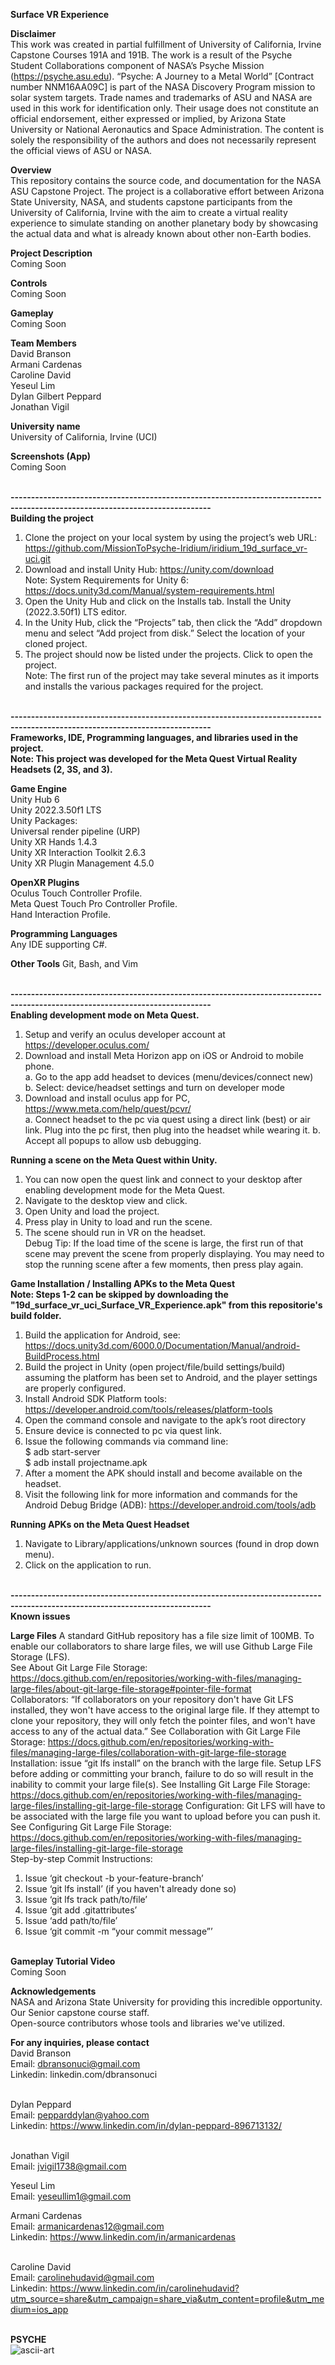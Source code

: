 **Surface VR Experience** <br>

**Disclaimer** <br>
This work was created in partial fulfillment of University of California, Irvine Capstone Courses 191A and 191B. The work is a result of the Psyche Student Collaborations component of NASA’s Psyche Mission (https://psyche.asu.edu). “Psyche: A Journey to a Metal World” [Contract number NNM16AA09C] is part of the NASA Discovery Program mission to solar system targets. Trade names and trademarks of ASU and NASA are used in this work for identification only. Their usage does not constitute an official endorsement, either expressed or implied, by Arizona State University or National Aeronautics and Space Administration. The content is solely the responsibility of the authors and does not necessarily represent the official views of ASU or NASA. <br>

**Overview** <br>
This repository contains the source code, and documentation for the NASA ASU Capstone Project. The project is a collaborative effort between Arizona State University, NASA, and students capstone participants from the University of California, Irvine with the aim to create a virtual reality experience to simulate standing on another planetary body by showcasing the actual data and what is already known about other non-Earth bodies.

**Project Description** <br>
Coming Soon <br>

**Controls** <br>
Coming Soon <br>

**Gameplay** <br>
Coming Soon <br>

**Team Members** <br>
David Branson <br>
Armani Cardenas <br>
Caroline David <br>
Yeseul Lim <br>
Dylan Gilbert Peppard <br>
Jonathan Vigil <br>

**University name** <br>
University of California, Irvine (UCI)

**Screenshots (App)** <br>
Coming Soon <br><br>

**-----------------------------------------------------------------------------------------------------------------------------** <br>
**Building the project** <br>

1. Clone the project on your local system by using the project’s web URL: https://github.com/MissionToPsyche-Iridium/iridium_19d_surface_vr-uci.git <br>
2. Download and install Unity Hub: https://unity.com/download <br>
Note: System Requirements for Unity 6: https://docs.unity3d.com/Manual/system-requirements.html <br>
3. Open the Unity Hub and click on the Installs tab. Install the Unity (2022.3.50f1) LTS editor. <br>
4. In the Unity Hub, click the “Projects” tab, then click the “Add” dropdown menu and select “Add project from disk.” Select the location of your cloned project. <br>
5. The project should now be listed under the projects. Click to open the project. <br>
Note: The first run of the project may take several minutes as it imports and installs the various packages required for the project. <br><br>

**-----------------------------------------------------------------------------------------------------------------------------** <br>
**Frameworks, IDE, Programming languages, and libraries used in the project.** <br>
**Note: This project was developed for the Meta Quest Virtual Reality Headsets (2, 3S, and 3).** <br>

**Game Engine** <br>
Unity Hub 6 <br>
Unity 2022.3.50f1 LTS <br>
Unity Packages: <br>
Universal render pipeline (URP) <br>
Unity XR Hands 1.4.3 <br>
Unity XR Interaction Toolkit 2.6.3 <br>
Unity XR Plugin Management 4.5.0 <br>

**OpenXR Plugins** <br>
Oculus Touch Controller Profile. <br>
Meta Quest Touch Pro Controller Profile. <br>
Hand Interaction Profile. <br>

**Programming Languages** <br>
Any IDE supporting C#. <br>

**Other Tools**
Git, Bash, and Vim <br><br>

**-----------------------------------------------------------------------------------------------------------------------------** <br>
**Enabling development mode on Meta Quest.**
1. Setup and verify an oculus developer account at https://developer.oculus.com/ <br>
2. Download and install Meta Horizon app on iOS or Android to mobile phone. <br>
a. Go to the app add headset to devices (menu/devices/connect new) <br>
b. Select: device/headset settings and turn on developer mode <br>
3. Download and install oculus app for PC, https://www.meta.com/help/quest/pcvr/ <br>
a. Connect headset to the pc via quest using a direct link (best) or air link. Plug into the pc first, then plug into the headset while wearing it.
b. Accept all popups to allow usb debugging. <br>

**Running a scene on the Meta Quest within Unity.** <br>
1. You can now open the quest link and connect to your desktop after enabling development mode for the Meta Quest.<br>
2. Navigate to the desktop view and click. <br>
3. Open Unity and load the project.<br>
4. Press play in Unity to load and run the scene. <br>
5. The scene should run in VR on the headset.<br>
Debug Tip: If the load time of the scene is large, the first run of that scene may prevent the scene from properly displaying. You may need to stop the running scene after a few moments, then press play again. <br>

**Game Installation / Installing APKs to the Meta Quest** <br>
**Note: Steps 1-2 can be skipped by downloading the "19d_surface_vr_uci_Surface_VR_Experience.apk" from this repositorie's build folder.**
1. Build the application for Android, see: https://docs.unity3d.com/6000.0/Documentation/Manual/android-BuildProcess.html <br>
2. Build the project in Unity (open project/file/build settings/build) assuming the platform has been set to Android, and the player settings are properly configured. <br>
3. Install Android SDK Platform tools: https://developer.android.com/tools/releases/platform-tools<br>
4. Open the command console and navigate to the apk’s root directory <br>
5. Ensure device is connected to pc via quest link. <br>
5. Issue the following commands via command line: <br>
$ adb start-server<br>
$ adb install projectname.apk<br>
6. After a moment the APK should install and become available on the headset.<br>
7. Visit the following link for more information and commands for the Android Debug Bridge (ADB): https://developer.android.com/tools/adb <br>

**Running APKs on the Meta Quest Headset** <br>
1. Navigate to Library/applications/unknown sources (found in drop down menu). <br>
2. Click on the application to run. <br><br>


**-----------------------------------------------------------------------------------------------------------------------------** <br>
**Known issues** <br>

**Large Files**
A standard GitHub repository has a file size limit of 100MB. To enable our collaborators to share large files, we will use Github Large File Storage (LFS). <br>
See About Git Large File Storage: https://docs.github.com/en/repositories/working-with-files/managing-large-files/about-git-large-file-storage#pointer-file-format <br>
Collaborators: “If collaborators on your repository don't have Git LFS installed, they won't have access to the original large file. If they attempt to clone your repository, they will only fetch the pointer files, and won't have access to any of the actual data.” See Collaboration with Git Large File Storage: https://docs.github.com/en/repositories/working-with-files/managing-large-files/collaboration-with-git-large-file-storage <br>
Installation: issue “git lfs install” on the branch with the large file. Setup LFS before adding or committing your branch, failure to do so will result in the inability to commit your large file(s). See Installing Git Large File Storage: https://docs.github.com/en/repositories/working-with-files/managing-large-files/installing-git-large-file-storage
Configuration: Git LFS will have to be associated with the large file you want to upload before you can push it. See Configuring Git Large File Storage: https://docs.github.com/en/repositories/working-with-files/managing-large-files/installing-git-large-file-storage <br>
Step-by-step Commit Instructions:
1. Issue ‘git checkout -b your-feature-branch’ <br>
2. Issue ‘git lfs install’ (if you haven't already done so) <br>
2. Issue ‘git lfs track path/to/file’ <br>
3. Issue ‘git add .gitattributes’ <br>
4. Issue ‘add path/to/file’ <br>
5. Issue ‘git commit -m “your commit message”’ <br><br>

**Gameplay Tutorial Video** <br>
Coming Soon <br>

**Acknowledgements** <br>
NASA and Arizona State University for providing this incredible opportunity. <br>
Our Senior capstone course staff. <br>
Open-source contributors whose tools and libraries we've utilized. <br>

**For any inquiries, please contact** <br>
David Branson <br>
Email:      dbransonuci@gmail.com <br>
Linkedin: linkedin.com/dbransonuci <br><br>

Dylan Peppard <br>
Email:      pepparddylan@yahoo.com <br>
Linkedin: https://www.linkedin.com/in/dylan-peppard-896713132/ <br><br>

Jonathan Vigil <br>
Email:      jvigil1738@gmail.com <br>

Yeseul Lim <br>
Email:      yeseullim1@gmail.com <br>

Armani Cardenas <br>
Email:      armanicardenas12@gmail.com <br>
Linkedin: https://www.linkedin.com/in/armanicardenas <br><br>

Caroline David <br>
Email:      carolinehudavid@gmail.com <br>
Linkedin: https://www.linkedin.com/in/carolinehudavid?utm_source=share&utm_campaign=share_via&utm_content=profile&utm_medium=ios_app <br><br>

**PSYCHE** <br>
![ascii-art](https://github.com/user-attachments/assets/c1ce6681-3cf1-4fed-b103-555c487d8520)


